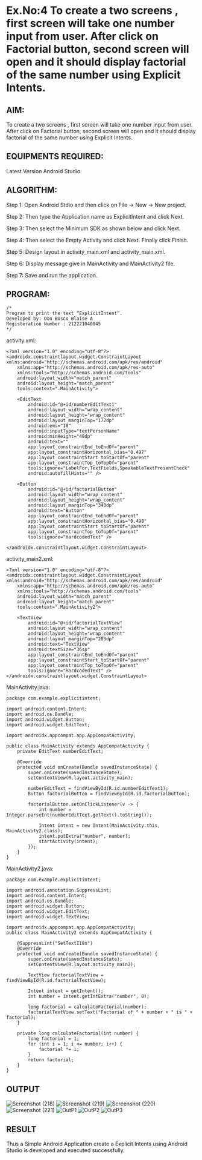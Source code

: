 # Ex.No:4 To create a two screens , first screen will take one number input from user. After click on Factorial button, second screen will open and it should display factorial of the same number using Explicit Intents.


## AIM:

To create a two screens , first screen will take one number input from user. After click on Factorial button, second screen will open and it should display factorial of the same number using Explicit Intents.


## EQUIPMENTS REQUIRED:

Latest Version Android Studio

## ALGORITHM:
Step 1: Open Android Stdio and then click on File -> New -> New project.

Step 2: Then type the Application name as ExplicitIntent and click Next.

Step 3: Then select the Minimum SDK as shown below and click Next.

Step 4: Then select the Empty Activity and click Next. Finally click Finish.

Step 5: Design layout in activity_main.xml and activity_main.xml.

Step 6: Display message give in MainActivity and MainActivity2 file.

Step 7: Save and run the application.


## PROGRAM:
```
/*
Program to print the text “ExplicitIntent”.
Developed by: Don Bosco Blaise A
Registeration Number : 212221040045
*/
```
activity.xml:
```
<?xml version="1.0" encoding="utf-8"?>
<androidx.constraintlayout.widget.ConstraintLayout    xmlns:android="http://schemas.android.com/apk/res/android"
    xmlns:app="http://schemas.android.com/apk/res-auto"
    xmlns:tools="http://schemas.android.com/tools"
    android:layout_width="match_parent"
    android:layout_height="match_parent"
    tools:context=".MainActivity">

    <EditText
        android:id="@+id/numberEditText1"
        android:layout_width="wrap_content"
        android:layout_height="wrap_content"
        android:layout_marginTop="172dp"
        android:ems="10"
        android:inputType="textPersonName"
        android:minHeight="48dp"
        android:text=""
        app:layout_constraintEnd_toEndOf="parent"
        app:layout_constraintHorizontal_bias="0.497"
        app:layout_constraintStart_toStartOf="parent"
        app:layout_constraintTop_toTopOf="parent"
        tools:ignore="LabelFor,TextFields,SpeakableTextPresentCheck"
        android:autofillHints="" />

    <Button
        android:id="@+id/factorialButton"
        android:layout_width="wrap_content"
        android:layout_height="wrap_content"
        android:layout_marginTop="340dp"
        android:text="Button"
        app:layout_constraintEnd_toEndOf="parent"
        app:layout_constraintHorizontal_bias="0.498"
        app:layout_constraintStart_toStartOf="parent"
        app:layout_constraintTop_toTopOf="parent"
        tools:ignore="HardcodedText" />

</androidx.constraintlayout.widget.ConstraintLayout>
```
activity_main2.xml:
```
<?xml version="1.0" encoding="utf-8"?>
<androidx.constraintlayout.widget.ConstraintLayout        xmlns:android="http://schemas.android.com/apk/res/android"
    xmlns:app="http://schemas.android.com/apk/res-auto"
    xmlns:tools="http://schemas.android.com/tools"
    android:layout_width="match_parent"
    android:layout_height="match_parent"
    tools:context=".MainActivity2">

    <TextView
        android:id="@+id/factorialTextView"
        android:layout_width="wrap_content"
        android:layout_height="wrap_content"
        android:layout_marginTop="283dp"
        android:text="TextView"
        android:textSize="36sp"
        app:layout_constraintEnd_toEndOf="parent"
        app:layout_constraintStart_toStartOf="parent"
        app:layout_constraintTop_toTopOf="parent"
        tools:ignore="HardcodedText" />
</androidx.constraintlayout.widget.ConstraintLayout>
```
MainActivity.java:
```
package com.example.explicitintent;

import android.content.Intent;
import android.os.Bundle;
import android.widget.Button;
import android.widget.EditText;

import androidx.appcompat.app.AppCompatActivity;

public class MainActivity extends AppCompatActivity {
    private EditText numberEditText;

    @Override
    protected void onCreate(Bundle savedInstanceState) {
        super.onCreate(savedInstanceState);
        setContentView(R.layout.activity_main);

        numberEditText = findViewById(R.id.numberEditText1);
        Button factorialButton = findViewById(R.id.factorialButton);

        factorialButton.setOnClickListener(v -> {
            int number = Integer.parseInt(numberEditText.getText().toString());

            Intent intent = new Intent(MainActivity.this, MainActivity2.class);
            intent.putExtra("number", number);
            startActivity(intent);
        });
    }
}
```
MainActivity2.java:
```
package com.example.explicitintent;

import android.annotation.SuppressLint;
import android.content.Intent;
import android.os.Bundle;
import android.widget.Button;
import android.widget.EditText;
import android.widget.TextView;

import androidx.appcompat.app.AppCompatActivity;
public class MainActivity2 extends AppCompatActivity {

    @SuppressLint("SetTextI18n")
    @Override
    protected void onCreate(Bundle savedInstanceState) {
        super.onCreate(savedInstanceState);
        setContentView(R.layout.activity_main2);

        TextView factorialTextView = findViewById(R.id.factorialTextView);

        Intent intent = getIntent();
        int number = intent.getIntExtra("number", 0);

        long factorial = calculateFactorial(number);
        factorialTextView.setText("Factorial of " + number + " is " + factorial);
    }

    private long calculateFactorial(int number) {
        long factorial = 1;
        for (int i = 1; i <= number; i++) {
            factorial *= i;
        }
        return factorial;
    }
}
```

## OUTPUT
![Screenshot (218)](https://github.com/DonBoscoBlaiseA/ExplicitIntent-MAD/assets/140850829/c0155712-00fe-4bb2-8205-f65f9d988c31)
![Screenshot (219)](https://github.com/DonBoscoBlaiseA/ExplicitIntent-MAD/assets/140850829/3c6ad549-b978-41fa-add3-be63d28f8351)
![Screenshot (220)](https://github.com/DonBoscoBlaiseA/ExplicitIntent-MAD/assets/140850829/2536824d-3f77-4e57-952f-1623a1e52728)
![Screenshot (221)](https://github.com/DonBoscoBlaiseA/ExplicitIntent-MAD/assets/140850829/ec1a1e33-9436-458c-948a-0a4eec61c96d)
![OutP1](https://github.com/DonBoscoBlaiseA/ExplicitIntent-MAD/assets/140850829/26232e0a-f703-41c2-a979-329e5c0fb6dd)
![OutP2](https://github.com/DonBoscoBlaiseA/ExplicitIntent-MAD/assets/140850829/4c209f1c-5f2f-40c7-b1fc-1def7d302db9)
![OutP3](https://github.com/DonBoscoBlaiseA/ExplicitIntent-MAD/assets/140850829/57077bd1-ebc8-4598-81e9-1791f0280238)


## RESULT
Thus a Simple Android Application create a Explicit Intents using Android Studio is developed and executed successfully.


